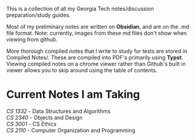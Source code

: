 This is a collection of all my Georgia Tech notes/discussion preparation/study guides.

Most of my preliminary notes are written on **Obsidian**, and are on the .md file format. Note: currently, images from these md files don't show when viewing from github.

More thorough compiled notes that I write to study for tests are stored in Compiled Notes/. These are compiled into PDF's primarily using **Typst**. Viewing compiled notes on a chrome viewer rather than Github's built in viewer allows you to skip around using the table of contents.

# Current Notes I am Taking
*CS 1332* - Data Structures and Algorithms  
*CS 2340* - Objects and Design  
*CS 3001* - CS Ethics  
*CS 2110* - Computer Organization and Programming  


